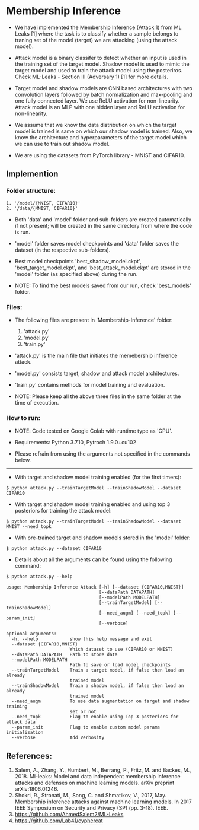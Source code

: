 # Membership Inference

* We have implemented the Membership Inference (Attack 1) from ML Leaks [1] where the task is to classify whether a sample belongs to traning set of the model (target) we are attacking (using the attack model). 

* Attack model is a binary classifer to detect whether an input is used in the training set of the target model. Shadow model is used to mimic the target model and used to train the attack model using the posteriros. Check ML-Leaks - Section III (Adversary 1) [1] for more details.

* Target model and shadow models are CNN based architectures with two convolution layers followed by batch normalization and max-pooling and one fully connected layer. We use ReLU activation for non-linearity. Attack model is an MLP with one hidden layer and ReLU activation for non-linearity.

* We assume that we know the data distribution on which the target model is trained is same on which our shadow model is trained. Also, we know the architecture and hyperparameters of the target model which we can use to train out shadow model.

* We are using the datasets from PyTorch library - MNIST and CIFAR10. 

## Implemention

### Folder structure:  

    1. '/model/{MNIST, CIFAR10}' 
    2. '/data/{MNIST, CIFAR10}' 

* Both 'data' and 'model' folder and sub-folders are created automatically if not present; will be created in the same directory from where the code is run.

* 'model' folder saves model checkpoints and 'data' folder saves the dataset (in the respective sub-folders).

* Best model checkpoints 'best_shadow_model.ckpt', 'best_target_model.ckpt', and 'best_attack_model.ckpt' are stored in the 'model' folder (as specified above) during the run. 

* NOTE: To find the best models saved from our run, check 'best_models' folder.

### Files: 

* The following files are present in 'Membership-Inference' folder:

    1. 'attack.py'
    2. 'model.py' 
    3. 'train.py'

* 'attack.py' is the main file that initiates the memebership inference attack.

* 'model.py' consists target, shadow and attack model architectures.

* 'train.py' contains methods for model training and evaluation.

* NOTE: Please keep all the above three files in the same folder at the time of execution.

### How to run:

* NOTE: Code tested on Google Colab with runtime type as 'GPU'. 

* Requirements: Python 3.7.10, Pytroch 1.9.0+cu102

* Please refrain from using the arguments not specified in the commands below.
---------------------------------------------------------------------------------

* With target and shadow model training enabled (for the first timers):
```
$ python attack.py --trainTargetModel --trainShadowModel --dataset CIFAR10
```

* With target and shadow model training enabled and using top 3 posteriors for training the attack model:
```
$ python attack.py --trainTargetModel --trainShadowModel --dataset MNIST --need_topk
```

* With pre-trained target and shadow models stored in the 'model' folder:
```
$ python attack.py --dataset CIFAR10
```

* Details about all the arguments can be found using the following command:
```
$ python attack.py --help 
```
    usage: Membership Inference Attack [-h] [--dataset {CIFAR10,MNIST}]
                                       [--dataPath DATAPATH]
                                       [--modelPath MODELPATH]
                                       [--trainTargetModel] [--trainShadowModel]
                                       [--need_augm] [--need_topk] [--param_init]
                                       [--verbose]

    optional arguments:
      -h, --help            show this help message and exit
      --dataset {CIFAR10,MNIST}
                            Which dataset to use (CIFAR10 or MNIST)
      --dataPath DATAPATH   Path to store data
      --modelPath MODELPATH
                            Path to save or load model checkpoints
      --trainTargetModel    Train a target model, if false then load an already
                            trained model
      --trainShadowModel    Train a shadow model, if false then load an already
                            trained model
      --need_augm           To use data augmentation on target and shadow training
                            set or not
      --need_topk           Flag to enable using Top 3 posteriors for attack data
      --param_init          Flag to enable custom model params initialization
      --verbose             Add Verbosity

## References:

1. Salem, A., Zhang, Y., Humbert, M., Berrang, P., Fritz, M. and Backes, M., 2018. Ml-leaks: Model and data independent membership inference attacks and defenses on machine learning models. arXiv preprint arXiv:1806.01246.
2. Shokri, R., Stronati, M., Song, C. and Shmatikov, V., 2017, May. Membership inference attacks against machine learning models. In 2017 IEEE Symposium on Security and Privacy (SP) (pp. 3-18). IEEE.
3. https://github.com/AhmedSalem2/ML-Leaks
4. https://github.com/Lab41/cyphercat

